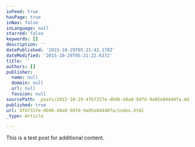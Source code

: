 ```yaml
---
inFeed: true
hasPage: true
inNav: false
inLanguage: null
starred: false
keywords: []
description: ''
datePublished: '2015-10-29T05:21:42.178Z'
dateModified: '2015-10-29T05:21:22.637Z'
title: ''
authors: []
publisher:
  name: null
  domain: null
  url: null
  favicon: null
sourcePath: _posts/2015-10-29-4fb7337e-db96-48a8-9d7d-9a05e84440fa.md
published: true
url: 4fb7337e-db96-48a8-9d7d-9a05e84440fa/index.html
_type: Article

---
```

This is a test post for additional content.